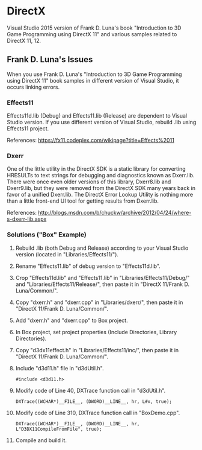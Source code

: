 # DirectX
Visual Studio 2015 version of Frank D. Luna's book "Introduction to 3D Game Programming using DirectX 11" and various samples related to DirectX 11, 12.

## Frank D. Luna's Issues
When you use Frank D. Luna's "Introduction to 3D Game Programming using DirectX 11" book samples in different version of Visual Studio, it occurs linking errors.

### Effects11
Effects11d.lib (Debug) and Effects11.lib (Release) are dependent to Visual Studio version.
If you use different version of Visual Studio, rebuild .lib using Effects11 project.

References: https://fx11.codeplex.com/wikipage?title=Effects%2011

### Dxerr
One of the little utility in the DirectX SDK is a static library for converting HRESULTs to text strings for debugging and diagnostics known as Dxerr.lib. There were once even older versions of this library, Dxerr8.lib and Dxerr9.lib, but they were removed from the DirectX SDK many years back in favor of a unified Dxerr.lib. The DirectX Error Lookup Utility is nothing more than a little front-end UI tool for getting results from Dxerr.lib.

References: http://blogs.msdn.com/b/chuckw/archive/2012/04/24/where-s-dxerr-lib.aspx

### Solutions ("Box" Example)
1. Rebuild .lib (both Debug and Release) according to your Visual Studio version (located in "Libraries/Effects11/").
2. Rename "Effects11.lib" of debug version to "Effects11d.lib".
3. Crop "Effects11d.lib" and "Effects11.lib" in "Libraries/Effects11/Debug/" and "Libraries/Effects11/Release/", then paste it in "DirectX 11/Frank D. Luna/Common/".
4. Copy "dxerr.h" and "dxerr.cpp" in "Libraries/dxerr/", then paste it in "DirectX 11/Frank D. Luna/Common/".      
5. Add "dxerr.h" and "dxerr.cpp" to Box project.
6. In Box project, set project properties (Include Directories, Library Directories).
7. Copy "d3dx11effect.h" in "Libraries/Effects11/inc/", then paste it in "DirectX 11/Frank D. Luna/Common/". 
8. Include "d3d11.h" file in "d3dUtil.h".

    `#include <d3d11.h>`
9. Modify code of Line 40, DXTrace function call in "d3dUtil.h".

    `DXTrace((WCHAR*)__FILE__, (DWORD)__LINE__, hr, L#x, true);`
10. Modify code of Line 310, DXTrace function call in "BoxDemo.cpp".

    `DXTrace((WCHAR*)__FILE__, (DWORD)__LINE__, hr, L"D3DX11CompileFromFile", true);`
11. Compile and build it.